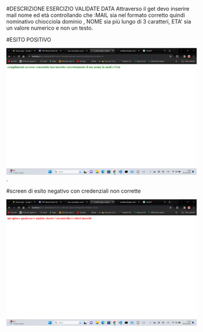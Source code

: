 #DESCRIZIONE ESERCIZIO VALIDATE DATA
Attraverso il get devo inserire mail nome ed età controllando che :MAIL sia nel formato corretto quindi nominativo chiocciola dominio , NOME sia più lungo di 3 caratteri, ETA' sia un valore numerico e non un testo.

#ESITO POSITIVO

![foto con credenziali corrette](./img/Screenshot%20(24).png).

#screen di esito negativo con credenziali non corrette

![foto con credenziali incorrette](./img/Screenshot%20(25).png)

